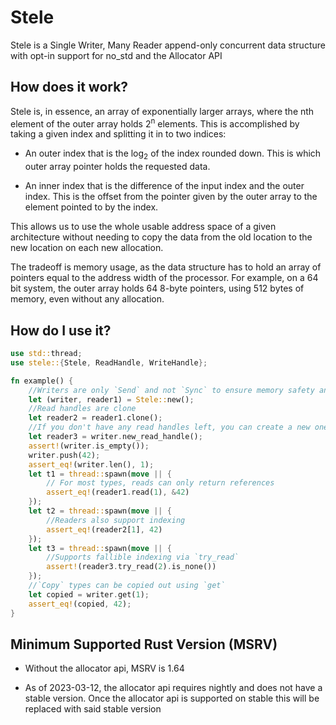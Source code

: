 # Stele
Stele is a Single Writer, Many Reader append-only concurrent data structure with opt-in support for no_std and the Allocator API

## How does it work?

Stele is, in essence, an array of exponentially larger arrays, where the nth element of the outer array holds 2<sup>n</sup> elements. This is accomplished by taking a given index and splitting it in to two indices:

- An outer index that is the log<sub>2</sub> of the index rounded down. This is which outer array pointer holds the requested data.

- An inner index that is the difference of the input index and the outer index. This is the offset from the pointer given by the outer array to the element pointed to by the index.

This allows us to use the whole usable address space of a given architecture without needing to copy the data from the old location to the new location on each new allocation.

The tradeoff is memory usage, as the data structure has to hold an array of pointers equal to the address width of the processor. For example, on a 64 bit system, the outer array holds 64 8-byte pointers, using 512 bytes of memory, even without any allocation.

## How do I use it?

```rust
use std::thread;
use stele::{Stele, ReadHandle, WriteHandle};

fn example() {
    //Writers are only `Send` and not `Sync` to ensure memory safety and avoid races
    let (writer, reader1) = Stele::new();
    //Read handles are clone
    let reader2 = reader1.clone(); 
    //If you don't have any read handles left, you can create a new one from the write handle.
    let reader3 = writer.new_read_handle();
    assert!(writer.is_empty());
    writer.push(42);
    assert_eq!(writer.len(), 1);
    let t1 = thread::spawn(move || {
        // For most types, reads can only return references
        assert_eq!(reader1.read(1), &42)
    });
    let t2 = thread::spawn(move || {
        //Readers also support indexing
        assert_eq!(reader2[1], 42)
    });
    let t3 = thread::spawn(move || {
        //Supports fallible indexing via `try_read`
        assert!(reader3.try_read(2).is_none())
    });
    //`Copy` types can be copied out using `get`
    let copied = writer.get(1);
    assert_eq!(copied, 42);
}
```

## Minimum Supported Rust Version (MSRV)
- Without the allocator api, MSRV is 1.64

- As of 2023-03-12, the allocator api requires nightly and does not have a stable version. Once the allocator api is supported on stable this will be replaced with said stable version